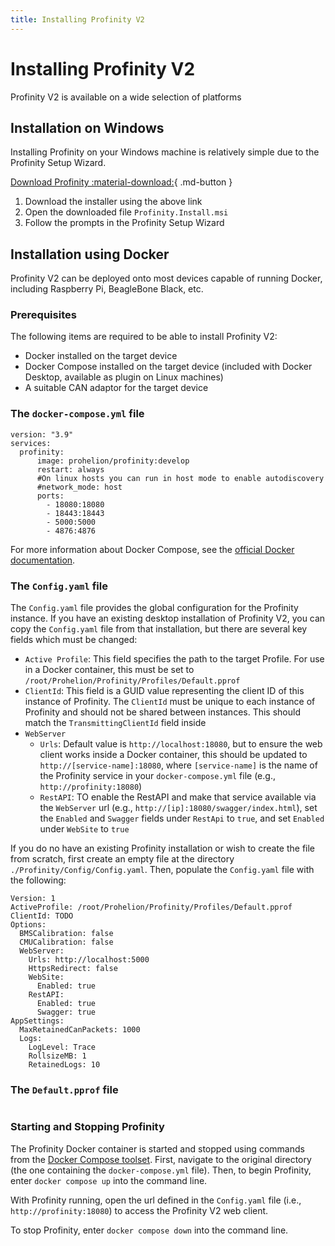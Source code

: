 ```yaml
---
title: Installing Profinity V2
---
```


# Installing Profinity V2

Profinity V2 is available on a wide selection of platforms

## Installation on Windows

Installing Profinity on your Windows machine is relatively simple due to the Profinity Setup Wizard.

[Download Profinity :material-download:](https://github.com/Prohelion/Profinity/releases/latest/download/Profinity.install.msi){ .md-button }

1. Download the installer using the above link
2. Open the downloaded file `Profinity.Install.msi`
3. Follow the prompts in the Profinity Setup Wizard

## Installation using Docker

Profinity V2 can be deployed onto most devices capable of running Docker, including Raspberry Pi, BeagleBone Black, etc.

### Prerequisites

The following items are required to be able to install Profinity V2:

- Docker installed on the target device
- Docker Compose installed on the target device (included with Docker Desktop, available as plugin on Linux machines)
- A suitable CAN adaptor for the target device

### The `docker-compose.yml` file



```
version: "3.9"
services:
  profinity:
      image: prohelion/profinity:develop
      restart: always
      #On linux hosts you can run in host mode to enable autodiscovery
      #network_mode: host
      ports:
        - 18080:18080
        - 18443:18443
        - 5000:5000
        - 4876:4876
```

For more information about Docker Compose, see the [official Docker documentation](https://docs.docker.com/compose/).

### The `Config.yaml` file

The `Config.yaml` file provides the global configuration for the Profinity instance. If you have an existing desktop installation of Profinity V2, you can copy the `Config.yaml` file from that installation, but there are several key fields which must be changed:

- `Active Profile`: This field specifies the path to the target Profile. For use in a Docker container, this must be set to `/root/Prohelion/Profinity/Profiles/Default.pprof`
- `ClientId`: This field is a GUID value representing the client ID of this instance of Profinity. The `ClientId` must be unique to each instance of Profinity and should not be shared between instances. This should match the `TransmittingClientId` field inside
- `WebServer`
    - `Urls`: Default value is `http://localhost:18080`, but to ensure the web client works inside a Docker container, this should be updated to `http://[service-name]:18080`, where `[service-name]` is the name of the Profinity service in your `docker-compose.yml` file (e.g., `http://profinity:18080`)
    - `RestAPI`: TO enable the RestAPI and make that service available via the `WebServer` url (e.g., `http://[ip]:18080/swagger/index.html`), set the `Enabled` and `Swagger` fields under `RestApi` to `true`, and set `Enabled` under `WebSite` to `true` 

If you do no have an existing Profinity installation or wish to create the file from scratch, first create an empty file at the directory `./Profinity/Config/Config.yaml`. Then, populate the `Config.yaml` file with the following:

```
Version: 1
ActiveProfile: /root/Prohelion/Profinity/Profiles/Default.pprof
ClientId: TODO
Options:
  BMSCalibration: false
  CMUCalibration: false
  WebServer:
    Urls: http://localhost:5000
    HttpsRedirect: false
    WebSite:
      Enabled: true
    RestAPI:
      Enabled: true
      Swagger: true
AppSettings:
  MaxRetainedCanPackets: 1000
  Logs:
    LogLevel: Trace
    RollsizeMB: 1
    RetainedLogs: 10
```

### The `Default.pprof` file

```

```

### Starting and Stopping Profinity

The Profinity Docker container is started and stopped using commands from the [Docker Compose toolset](https://docs.docker.com/compose/reference/). First, navigate to the original directory (the one containing the `docker-compose.yml` file). Then, to begin Profinity, enter `docker compose up` into the command line.

With Profinity running, open the url defined in the `Config.yaml` file (i.e., `http://profinity:18080`) to access the Profinity V2 web client.

To stop Profinity, enter `docker compose down` into the command line.